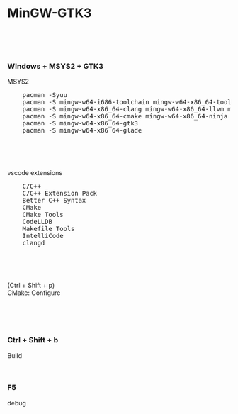 # MinGW-GTK3

<br><br><br>

### WIndows + MSYS2 + GTK3

MSYS2  

<pre>
    pacman -Syuu
    pacman -S mingw-w64-i686-toolchain mingw-w64-x86_64-toolchain base-devel msys2-devel
    pacman -S mingw-w64-x86_64-clang mingw-w64-x86_64-llvm mingw-w64-x86_64-clang-tools-extra
    pacman -S mingw-w64-x86_64-cmake mingw-w64-x86_64-ninja 
    pacman -S mingw-w64-x86_64-gtk3
    pacman -S mingw-w64-x86_64-glade
</pre>

<br><br><br>

vscode  extensions
<pre>
    C/C++
    C/C++ Extension Pack
    Better C++ Syntax
    CMake
    CMake Tools
    CodeLLDB
    Makefile Tools
    IntelliCode
    clangd
</pre>



<br><br><br>

(Ctrl + Shift + p)  
CMake: Configure

<br><br><br>

### Ctrl + Shift + b  
Build

<br>

### F5  
debug

<br><br><br><br><br><br><br><br><br>
